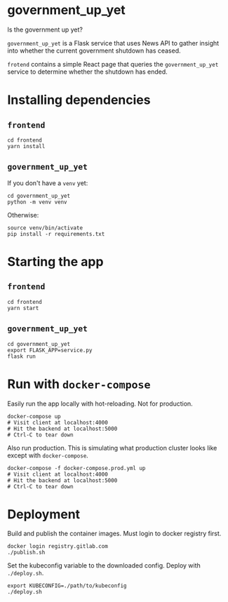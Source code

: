 # government_up_yet

Is the government up yet?

`government_up_yet` is a Flask service that uses News API to gather insight into whether the current government shutdown has ceased.

`frotend` contains a simple React page that queries the `government_up_yet` service to determine whether the shutdown has ended.

# Installing dependencies

## `frontend`
```
cd frontend
yarn install
```

## `government_up_yet`

If you don't have a `venv` yet:
```
cd government_up_yet
python -m venv venv
```

Otherwise:
```
source venv/bin/activate
pip install -r requirements.txt
```


# Starting the app

## `frontend`
```
cd frontend
yarn start
```

## `government_up_yet`
```
cd government_up_yet
export FLASK_APP=service.py
flask run
```

# Run with `docker-compose`

Easily run the app locally with hot-reloading. Not for production.

```
docker-compose up
# Visit client at localhost:4000
# Hit the backend at localhost:5000
# Ctrl-C to tear down
```

Also run production. This is simulating what production cluster looks
like except with `docker-compose`.

```
docker-compose -f docker-compose.prod.yml up
# Visit client at localhost:4000
# Hit the backend at localhost:5000
# Ctrl-C to tear down
```

# Deployment

Build and publish the container images. Must login to docker registry first.

```
docker login registry.gitlab.com
./publish.sh
```

Set the kubeconfig variable to the downloaded config. Deploy with `./deploy.sh`.

```
export KUBECONFIG=./path/to/kubeconfig
./deploy.sh
```